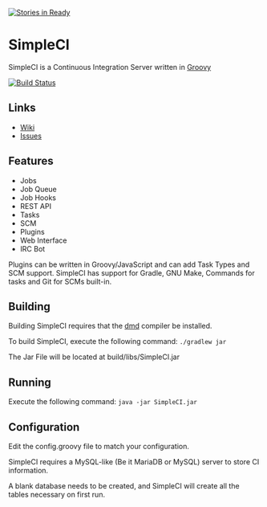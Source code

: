 [![Stories in Ready](https://badge.waffle.io/directmyfile/simpleci.png?label=ready&title=Ready)](https://waffle.io/directmyfile/simpleci)
# SimpleCI

SimpleCI is a Continuous Integration Server written in [Groovy](http://groovy.codehaus.org/)

[![Build Status](https://travis-ci.org/DirectMyFile/SimpleCI.png?branch=master)](https://travis-ci.org/DirectMyFile/SimpleCI)

## Links

- [Wiki](https://github.com/DirectMyFile/SimpleCI/wiki)
- [Issues](https://github.com/DirectMyFile/SimpleCI/issues)

## Features

- Jobs
- Job Queue
- Job Hooks
- REST API
- Tasks
- SCM
- Plugins
- Web Interface
- IRC Bot

Plugins can be written in Groovy/JavaScript and can add Task Types and SCM support. SimpleCI has support for Gradle, GNU Make, Commands for tasks and Git for SCMs built-in.

## Building

Building SimpleCI requires that the [dmd](http://dlang.org/) compiler be installed.

To build SimpleCI, execute the following command:
```./gradlew jar```

The Jar File will be located at build/libs/SimpleCI.jar

## Running

Execute the following command:
```java -jar SimpleCI.jar```

## Configuration

Edit the config.groovy file to match your configuration.

SimpleCI requires a MySQL-like (Be it MariaDB or MySQL) server to store CI information.

A blank database needs to be created, and SimpleCI will create all the tables necessary on first run.
